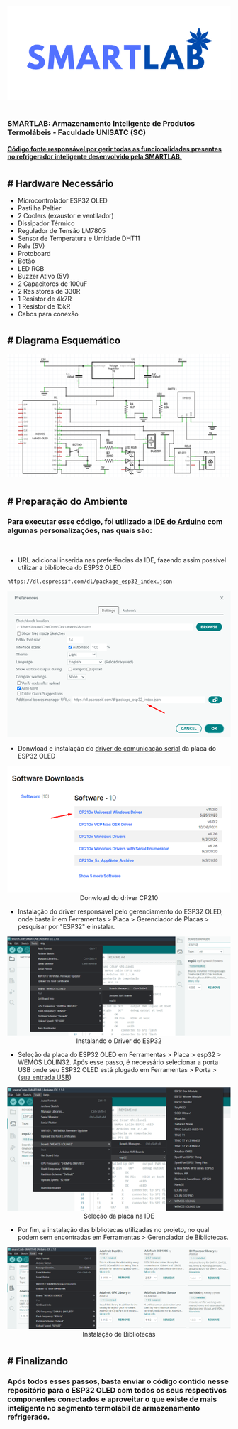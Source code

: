 <p align="center">
  <img src="./images/logo-smartlab.png" alt="logo SMARTLAB"/><br>
</p>

#

### **SMARTLAB: Armazenamento Inteligente de Produtos Termolábeis** - Faculdade UNISATC (SC) <p>

#### <u>Código fonte responsável por gerir todas as funcionalidades presentes no refrigerador inteligente desenvolvido pela SMARTLAB.</u>

#

## # Hardware Necessário

* Microcontrolador ESP32 OLED
* Pastilha Peltier
* 2 Coolers (exaustor e ventilador)
* Dissipador Térmico
* Regulador de Tensão LM7805
* Sensor de Temperatura e Umidade DHT11
* Rele (5V)
* Protoboard
* Botão
* LED RGB
* Buzzer Ativo (5V)
* 2 Capacitores de 100uF
* 2 Resistores de 330R
* 1 Resistor de 4k7R
* 1 Resistor de 15kR
* Cabos para conexão

#

## # Diagrama Esquemático

<p align="center">
  <img src="./images/diagrama-esquematico.png" alt="Diagrama Esquemático do Refrigerador"/><br>
</p>

#

## # Preparação do Ambiente
<p>

### Para executar esse código, foi utilizado a [IDE do Arduino](https://www.arduino.cc/en/software) com algumas personalizações, nas quais são:

<br>

* URL adicional inserida nas preferências da IDE, fazendo assim possível utilizar a biblioteca do ESP32 OLED
```
https://dl.espressif.com/dl/package_esp32_index.json
```

<p align="center">
  <img src="./images/url-esp32.png" alt="local para inserir URL na IDE"/><br>
</p>

* Donwload e instalação do [driver de comunicação serial](https://www.silabs.com/developers/usb-to-uart-bridge-vcp-drivers?tab=downloads) da placa do ESP32 OLED

<p align="center">
  <img src="./images/cp210-driver.png" alt="Donwload do Driver CP210"/><br>
  Donwload do driver CP210
</p>

* Instalação do driver responsável pelo gerenciamento do ESP32 OLED, onde basta ir em Ferramentas > Placa > Gerenciador de Placas > pesquisar por "ESP32" e instalar.

<p align="center">
  <img src="./images/config1-ide.png" alt="Instalando o driver do ESP32"/><br>
  Instalando o Driver do ESP32
</p>

* Seleção da placa do ESP32 OLED em Ferramentas > Placa > esp32 > WEMOS LOLIN32. Após esse passo, é necessário selecionar a porta USB onde seu ESP32 OLED está plugado em Ferramentas > Porta > (<u>sua entrada USB</u>)

<p align="center">
  <img src="./images/config2-ide.png" alt="Seleção da placa na IDE"/><br>
  Seleção da placa na IDE
</p>

* Por fim, a instalação das bibliotecas utilizadas no projeto, no qual podem sem encontradas em Ferramentas > Gerenciador de Bibliotecas.

<p align="center">
  <img src="./images/config3-ide.png" alt="Seleção da placa na IDE"/><br>
  Instalação de Bibliotecas
</p>

#

## # Finalizando

### Após todos esses passos, basta enviar o código contido nesse repositório para o ESP32 OLED com todos os seus respectivos componentes conectados e aproveitar o que existe de mais inteligente no segmento termolábil de armazenamento refrigerado.

#